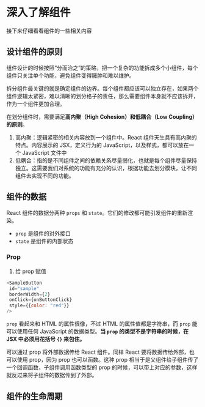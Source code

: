 # 深入了解组件

接下来仔细看看组件的一些相关内容

## 设计组件的原则

组件设计的时候按照“分而治之”的策略，把一个复杂的功能拆成多个小组件，每个组件只关注单个功能，避免组件变得臃肿和难以维护。

拆分组件最关键的就是确定组件的边界。每个组件都应该可以独立存在，如果两个组件逻辑太紧密，难以清晰的划分格子的责任，那么需要组件本身就不应该拆开，作为一个组件更加合理。

在划分组件时，需要满足**高内聚（High Cohesion）和低耦合（Low Coupling）的原则**。

1. 高内聚：逻辑紧密的相关内容放到一个组件中。React 组件天生具有高内聚的特点。内容展示的 JSX，定义行为的 JavaScript，以及样式，都可以放在一个 JavaScript 文件中
2. 低耦合：指的是不同组件之间的依赖关系尽量弱化，也就是每个组件尽量保持独立。这需要我们对系统的功能有充分的认识，根据功能去划分模块，让不同组件去实现不同的功能。

## 组件的数据

React 组件的数据分两种 `props` 和 `state`。它们的修改都可能引发组件的重新渲染。
- `prop` 是组件的对外接口
- `state` 是组件的内部状态

### Prop

1. 给 prop 赋值
```js
<SampleButton
 id="sample"
 borderWidth={2}
 onClick={onButtonClick}
 style={{color: "red"}}
/>
```

`prop` 看起来和 HTML 的属性很像，不过 HTML 的属性值都是字符串，而 `prop` 能可以使用任何 JavaScript 的数据类型。**当 `prop` 的类型不是字符串的时候，在 JSX 中必须用花括号 `{}` 来包住。**

可以通过 prop 将外部数据传给 React 组件。同样 React 要将数据传给外部，也可以使用 prop，因为 prop 也可以函数。这种 prop 相当于是父组件给子组件传了一个回调函数，子组件调用函数类型的 prop 的时候，可以带上对应的参数，这样就反过来将子组件的数据传到了外部。

## 组件的生命周期